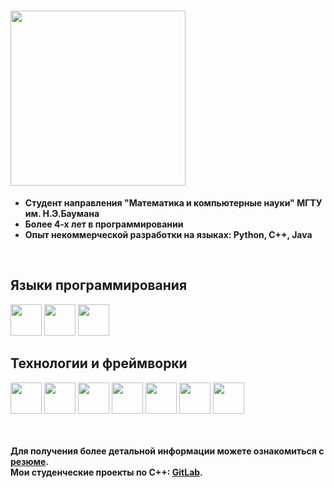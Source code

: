 # <img src="https://img.shields.io/badge/Немного_информации_о_себе-0174BE" width="280"/>
- **Студент направления "Математика и компьютерные науки" МГТУ им. Н.Э.Баумана**
- **Более 4-х лет в программировании**
- **Опыт некоммерческой разработки на языках: Python, C++, Java**
<br />

## Языки программирования
<div align="left">
    <!--<img src="https://cdn.jsdelivr.net/gh/devicons/devicon@latest/icons/kotlin/kotlin-original.svg" width="50"/>-->
    <img src="https://cdn.jsdelivr.net/gh/devicons/devicon@latest/icons/cplusplus/cplusplus-original.svg" width="50"/>
    <img src="https://cdn.jsdelivr.net/gh/devicons/devicon@latest/icons/python/python-original.svg" width="50"/>
    <img src="https://cdn.jsdelivr.net/gh/devicons/devicon@latest/icons/java/java-original.svg" width="50"/>
</div>

## Технологии и фреймворки
<div align="left">
    <img src="https://cdn.jsdelivr.net/gh/devicons/devicon@latest/icons/bash/bash-original.svg" width="50"/>
    <img src="https://cdn.jsdelivr.net/gh/devicons/devicon@latest/icons/firebase/firebase-original.svg" width="50"/>
    <img src="https://cdn.jsdelivr.net/gh/devicons/devicon@latest/icons/android/android-plain.svg" width="50"/>
    <img src="https://cdn.jsdelivr.net/gh/devicons/devicon@latest/icons/jupyter/jupyter-original-wordmark.svg" width="50"/>
    <img src="https://cdn.jsdelivr.net/gh/devicons/devicon@latest/icons/qt/qt-original.svg" width="50"/>
    <img src="https://cdn.jsdelivr.net/gh/devicons/devicon@latest/icons/sqlite/sqlite-original.svg" width="50"/>
    <img src="https://cdn.jsdelivr.net/gh/devicons/devicon@latest/icons/git/git-original.svg" width="50"/>
</div> <br /> <br />

**Для получения более детальной информации можете ознакомиться с [резюме](https://github.com/nepavellab/CV).** <br />
**Мои студенческие проекты по C++: [GitLab](https://virtual.fn11.bmstu.ru/student-gitlab/dashboard/projects).**
